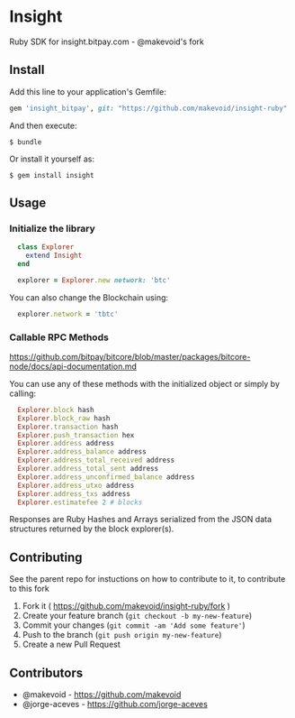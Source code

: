 # Insight

Ruby SDK for insight.bitpay.com - @makevoid's fork


## Install

Add this line to your application's Gemfile:

```ruby
gem 'insight_bitpay', git: "https://github.com/makevoid/insight-ruby"
```

And then execute:

    $ bundle

Or install it yourself as:

    $ gem install insight

## Usage

### Initialize the library

  ```ruby
    class Explorer
      extend Insight
    end

    explorer = Explorer.new network: 'btc'
  ```

You can also change the Blockchain using:
  ```ruby
    explorer.network = 'tbtc'
  ```

### Callable RPC Methods

https://github.com/bitpay/bitcore/blob/master/packages/bitcore-node/docs/api-documentation.md

You can use any of these methods with the initialized object or simply by calling:

  ```ruby
    Explorer.block hash
    Explorer.block_raw hash
    Explorer.transaction hash
    Explorer.push_transaction hex
    Explorer.address address
    Explorer.address_balance address
    Explorer.address_total_received address
    Explorer.address_total_sent address
    Explorer.address_unconfirmed_balance address
    Explorer.address_utxo address
    Explorer.address_txs address
    Explorer.estimatefee 2 # blocks
  ```

Responses are Ruby Hashes and Arrays serialized from the JSON data structures returned by the block explorer(s).

## Contributing

See the parent repo for instuctions on how to contribute to it, to contribute to this fork

1. Fork it ( https://github.com/makevoid/insight-ruby/fork )
2. Create your feature branch (`git checkout -b my-new-feature`)
3. Commit your changes (`git commit -am 'Add some feature'`)
4. Push to the branch (`git push origin my-new-feature`)
5. Create a new Pull Request


## Contributors

- @makevoid - https://github.com/makevoid
- @jorge-aceves - https://github.com/jorge-aceves
